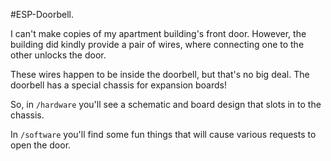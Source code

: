 #ESP-Doorbell.

I can't make copies of my apartment building's front door. However, the building
did kindly provide a pair of wires, where connecting one to the other unlocks
the door.

These wires happen to be inside the doorbell, but that's no big deal. The doorbell
has a special chassis for expansion boards!

So, in `/hardware` you'll see a schematic and board design that slots in to the
chassis.

In `/software` you'll find some fun things that will cause various requests to open the door.
